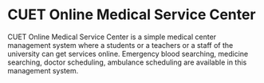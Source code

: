   # CUET Online Medical Service Center
  
   CUET Online Medical Service Center  is a simple medical center management system 
   where a students or a teachers or a staff of the university can get services online.
   Emergency blood searching,
   medicine searching, 
   doctor scheduling,
   ambulance scheduling are available in this management system.
